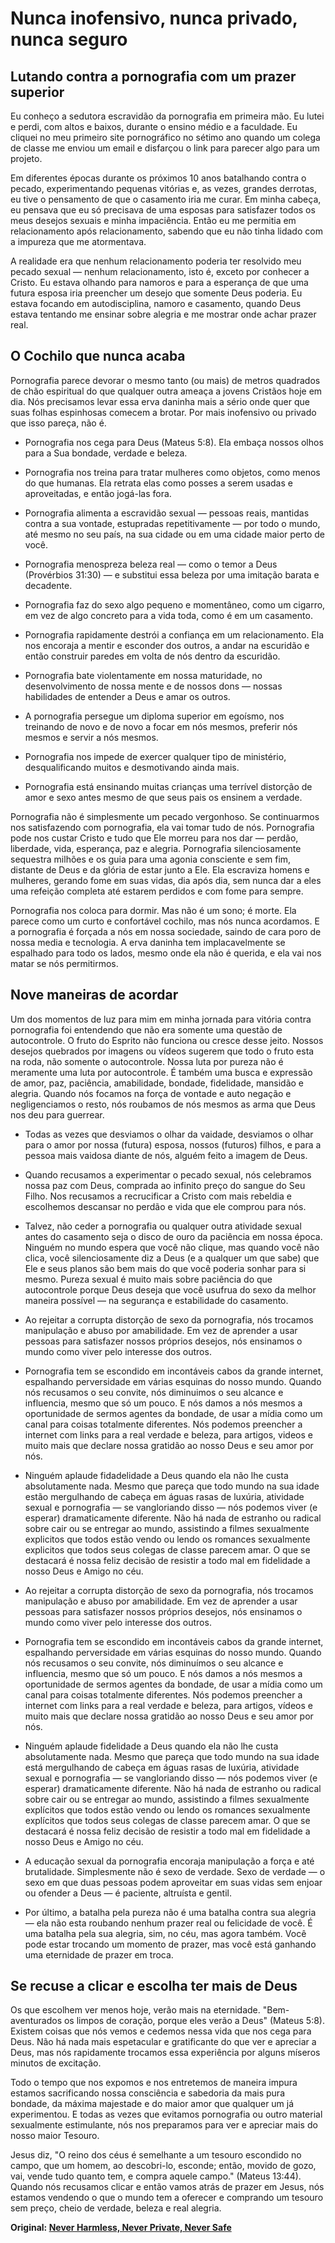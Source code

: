# Nunca inofensivo, nunca privado, nunca seguro

## Lutando contra a pornografia com um prazer superior

Eu conheço a sedutora escravidão da pornografia em primeira mão. Eu lutei e perdi, com altos e baixos, durante o ensino médio e a faculdade. Eu cliquei no meu primeiro site pornográfico no sétimo ano quando um colega de classe me enviou um email e disfarçou o link para parecer algo para um projeto.

Em diferentes épocas durante os próximos 10 anos batalhando contra o pecado, experimentando pequenas vitórias e, as vezes, grandes derrotas, eu tive o pensamento de que o casamento iria me curar. Em minha cabeça, eu pensava que eu só precisava de uma esposas para satisfazer todos os meus desejos sexuais e minha impaciência. Então eu me permitia em relacionamento após relacionamento, sabendo que eu não tinha lidado com a impureza que me atormentava.

A realidade era que nenhum relacionamento poderia ter resolvido meu pecado sexual — nenhum relacionamento, isto é, exceto por conhecer a Cristo. Eu estava olhando para namoros e para a esperança de que uma futura esposa iria preencher um desejo que somente Deus poderia. Eu estava focando em autodisciplina, namoro e casamento, quando Deus estava tentando me ensinar sobre alegria e me mostrar onde achar prazer real.

## O Cochilo que nunca acaba

Pornografia parece devorar o mesmo tanto (ou mais) de metros quadrados de chão espiritual do que qualquer outra ameaça a jovens Cristãos hoje em dia. Nós precisamos levar essa erva daninha mais a sério onde quer que suas folhas espinhosas comecem a brotar. Por mais inofensivo ou privado que isso pareça, não é.

- Pornografia nos cega para Deus (Mateus 5:8). Ela embaça nossos olhos para a Sua bondade, verdade e beleza.

- Pornografia nos treina para tratar mulheres como objetos, como menos do que humanas. Ela retrata elas como posses a serem usadas e aproveitadas, e então jogá-las fora.

- Pornografia alimenta a escravidão sexual — pessoas reais, mantidas contra a sua vontade, estupradas repetitivamente — por todo o mundo, até mesmo no seu país, na sua cidade ou em uma cidade maior perto de você.

- Pornografia menospreza beleza real — como o temor a Deus (Provérbios 31:30) — e substitui essa beleza por uma imitação barata e decadente.

- Pornografia faz do sexo algo pequeno e momentâneo, como um cigarro, em vez de algo concreto para a vida toda, como é em um casamento.

- Pornografia rapidamente destrói a confiança em um relacionamento. Ela nos encoraja a mentir e esconder dos outros, a andar na escuridão e então construir paredes em volta de nós dentro da escuridão.

- Pornografia bate violentamente em nossa maturidade, no desenvolvimento de nossa mente e de nossos dons — nossas habilidades de entender a Deus e amar os outros.

- A pornografia persegue um diploma superior em egoísmo, nos treinando de novo e de novo a focar em nós mesmos, preferir nós mesmos e servir a nós mesmos.

- Pornografia nos impede de exercer qualquer tipo de ministério, desqualificando muitos e desmotivando ainda mais.

- Pornografia está ensinando muitas crianças uma terrível distorção de amor e sexo antes mesmo de que seus pais os ensinem a verdade.

Pornografia não é simplesmente um pecado vergonhoso. Se continuarmos nos satisfazendo com pornografia, ela vai tomar tudo de nós. Pornografia pode nos custar Cristo e tudo que Ele morreu para nos dar — perdão, liberdade, vida, esperança, paz e alegria. Pornografia silenciosamente sequestra milhões e os guia para uma agonia consciente e sem fim, distante de Deus e da glória de estar junto a Ele. Ela escraviza homens e mulheres, gerando fome em suas vidas, dia após dia, sem nunca dar a eles uma refeição completa até estarem perdidos e com fome para sempre.

Pornografia nos coloca para dormir. Mas não é um sono; é morte. Ela parece como um curto e confortável cochilo, mas nós nunca acordamos. E a pornografia é forçada a nós em nossa sociedade, saindo de cara poro de nossa media e tecnologia. A erva daninha tem implacavelmente se espalhado para todo os lados, mesmo onde ela não é querida, e ela vai nos matar se nós permitirmos.

## Nove maneiras de acordar

Um dos momentos de luz para mim em minha jornada para vitória contra pornografia foi entendendo que não era somente uma questão de autocontrole. O fruto do Esprito não funciona ou cresce desse jeito. Nossos desejos quebrados por imagens ou vídeos sugerem que todo o fruto esta na roda, não somente o autocontrole. Nossa luta por pureza não é meramente uma luta por autocontrole. É também uma busca e expressão de amor, paz, paciência, amabilidade, bondade, fidelidade, mansidão e alegria. Quando nós focamos na força de vontade e auto negação e negligenciamos o resto, nós roubamos de nós mesmos as arma que Deus nos deu para guerrear.

- Todas as vezes que desviamos o olhar da vaidade, desviamos o olhar para o amor por nossa (futura) esposa, nossos (futuros) filhos, e para a pessoa mais vaidosa diante de nós, alguém feito a imagem de Deus.

- Quando recusamos a experimentar o pecado sexual, nós celebramos nossa paz com Deus, comprada ao infinito preço do sangue do Seu Filho. Nos recusamos a recrucificar a Cristo com mais rebeldia e escolhemos descansar no perdão e vida que ele comprou para nós.

- Talvez, não ceder a pornografia ou qualquer outra atividade sexual antes do casamento seja o disco de ouro da paciência em nossa época. Ninguém no mundo espera que você não clique, mas quando você não clica, você silenciosamente diz a Deus (e a qualquer um que sabe) que Ele e seus planos são bem mais do que você poderia sonhar para si mesmo. Pureza sexual é muito mais sobre paciência do que autocontrole porque Deus deseja que você usufrua do sexo da melhor maneira possível — na segurança e estabilidade do casamento.

- Ao rejeitar a corrupta distorção de sexo da pornografia, nós trocamos manipulação e abuso por amabilidade. Em vez de aprender a usar pessoas para satisfazer nossos próprios desejos, nós ensinamos o mundo como viver pelo interesse dos outros.

- Pornografia tem se escondido em incontáveis cabos da grande internet, espalhando perversidade em várias esquinas do nosso mundo. Quando nós recusamos o seu convite, nós diminuimos o seu alcance e influencia, mesmo que só um pouco. E nós damos a nós mesmos a oportunidade de sermos agentes da bondade, de usar a mídia como um canal para coisas totalmente diferentes. Nós podemos preencher a internet com links para a real verdade e beleza, para artigos, videos e muito mais que declare nossa gratidão ao nosso Deus e seu amor por nós.

- Ninguém aplaude fidadelidade a Deus quando ela não lhe custa absolutamente nada. Mesmo que pareça que todo mundo na sua idade estão mergulhando de cabeça em águas rasas de luxúria, atividade sexual e pornografia — se vangloriando disso — nós podemos viver (e esperar) dramaticamente diferente. Não há nada de estranho ou radical sobre cair ou se entregar ao mundo, assistindo a filmes sexualmente explicitos que todos estão vendo ou lendo os romances sexualmente explicitos que todos seus colegas de classe parecem amar. O que se destacará é nossa feliz decisão de resistir a todo mal em fidelidade a nosso Deus e Amigo no céu.

- Ao rejeitar a corrupta distorção de sexo da pornografia, nós trocamos manipulação e abuso por amabilidade. Em vez de aprender a usar pessoas para satisfazer nossos próprios desejos, nós ensinamos o mundo como viver pelo interesse dos outros.

- Pornografia tem se escondido em incontáveis cabos da grande internet, espalhando perversidade em várias esquinas do nosso mundo. Quando nós recusamos o seu convite, nós diminuímos o seu alcance e influencia, mesmo que só um pouco. E nós damos a nós mesmos a oportunidade de sermos agentes da bondade, de usar a mídia como um canal para coisas totalmente diferentes. Nós podemos preencher a internet com links para a real verdade e beleza, para artigos, vídeos e muito mais que declare nossa gratidão ao nosso Deus e seu amor por nós.

- Ninguém aplaude fidelidade a Deus quando ela não lhe custa absolutamente nada. Mesmo que pareça que todo mundo na sua idade está mergulhando de cabeça em águas rasas de luxúria, atividade sexual e pornografia — se vangloriando disso — nós podemos viver (e esperar) dramaticamente diferente. Não há nada de estranho ou radical sobre cair ou se entregar ao mundo, assistindo a filmes sexualmente explícitos que todos estão vendo ou lendo os romances sexualmente explícitos que todos seus colegas de classe parecem amar. O que se destacará é nossa feliz decisão de resistir a todo mal em fidelidade a nosso Deus e Amigo no céu.

- A educação sexual da pornografia encoraja manipulação a força e até brutalidade. Simplesmente não é sexo de verdade. Sexo de verdade — o sexo em que duas pessoas podem aproveitar em suas vidas sem enjoar ou ofender a Deus — é paciente, altruísta e gentil.

- Por último, a batalha pela pureza não é uma batalha contra sua alegria — ela não esta roubando nenhum prazer real ou felicidade de você. É uma batalha pela sua alegria, sim, no céu, mas agora também. Você pode estar trocando um momento de prazer, mas você está ganhando uma eternidade de prazer em troca.

## Se recuse a clicar e escolha ter mais de Deus

Os que escolhem ver menos hoje, verão mais na eternidade. "Bem-aventurados os limpos de coração, porque eles verão a Deus" (Mateus 5:8). Existem coisas que nós vemos e cedemos nessa vida que nos cega para Deus. Não há nada mais espetacular e gratificante do que ver e apreciar a Deus, mas nós rapidamente trocamos essa experiência por alguns míseros minutos de excitação.

Todo o tempo que nos expomos e nos entretemos de maneira impura estamos sacrificando nossa consciência e sabedoria da mais pura bondade, da máxima majestade e do maior amor que qualquer um já experimentou. E todas as vezes que evitamos pornografia ou outro material sexualmente estimulante, nós nos preparamos para ver e apreciar mais do nosso maior Tesouro.

Jesus diz, "O reino dos céus é semelhante a um tesouro escondido no campo, que um homem, ao descobri-lo, esconde; então, movido de gozo, vai, vende tudo quanto tem, e compra aquele campo." (Mateus 13:44). Quando nós recusamos clicar e então vamos atrás de prazer em Jesus, nós estamos vendendo o que o mundo tem a oferecer e comprando um tesouro sem preço, cheio de verdade, beleza e real alegria.


**Original: [Never Harmless, Never Private, Never Safe](http://www.desiringgod.org/articles/never-harmless-never-private-never-safe)**

